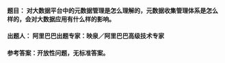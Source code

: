 #### **题目**： 对大数据平台中的元数据管理是怎么理解的，元数据收集管理体系是怎么样的，会对大数据应用有什么样的影响。

#### **出题人**： 阿里巴巴出题专家：映泉／阿里巴巴高级技术专家

#### **参考答案**：开放性问题，无标准答案。
